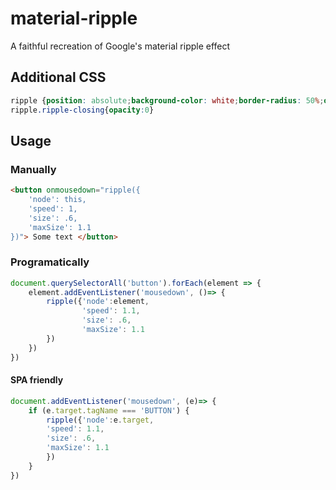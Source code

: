 # material-ripple
A faithful recreation of Google's material ripple effect

## Additional CSS
```css
ripple {position: absolute;background-color: white;border-radius: 50%;opacity: .3;pointer-events: none;}
ripple.ripple-closing{opacity:0}
```
## Usage
### Manually
```html
<button onmousedown="ripple({
	'node': this,
	'speed': 1,
	'size': .6,
	'maxSize': 1.1
})"> Some text </button>
```

### Programatically
```javascript
document.querySelectorAll('button').forEach(element => {
	element.addEventListener('mousedown', ()=> {
		ripple({'node':element,
				'speed': 1.1,
				'size': .6,
				'maxSize': 1.1
		})
	})
})
```

#### SPA friendly
```javascript
document.addEventListener('mousedown', (e)=> {
    if (e.target.tagName === 'BUTTON') {
        ripple({'node':e.target,
		'speed': 1.1,
		'size': .6,
		'maxSize': 1.1
        })
    }
})
```
